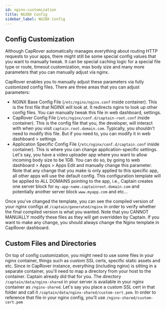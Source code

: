 ```yaml
---
id: nginx-customization
title: NGINX Config
sidebar_label: NGINX Config
---
```


## Config Customization
Although CapRover automatically manages everything about routing HTTP requests to your apps, there might still be some special config values that you want to manually tweak. It can be special caching logic for a special file type or route, timeout customization, max body size and many more parameters that you can manually adjust via nginx.

CapRover enables you to manually adjust these parameters via fully customized config files. There are three areas that you can adjust parameters:
- NGINX Base Config File (`/etc/nginx/nginx.conf` inside container). This is the first file that NGINX will look at. It redirects nginx to look up other config files. You can manually tweak this file in web dashboard, settings.
- CapRover Config File (`/etc/nginx/conf.d/captain-root.conf` inside container). This is the config file that you, the developer, will interact with when you visit `captain.root.domain.com`. Typically, you shouldn't need to modify this file. But if you need to, you can modify it in web dashboard > settings
- Application Specific Config File (`/etc/nginx/conf.d/captain.conf` inside container). This is where you can change application-specific settings. Let's say, you have a video uploader app where you want to allow incoming body size to be 1GB. You can do so, by going to web dashboard > Apps > Apps Edit and manually change this parameter. Note that any change that you make is only applied to this specific app, all other apps will use the default config. This configuration template will be applied to ALL DOMAINS pointing to the app, i.e., Captain creates one server block for `my-app-name.captainroot.domain.com` and potentially another server block `www.myapp.com` and etc... 

Once you've changed the template, you can see the compiled version of your nginx configs at `/captain/generated/nginx` in order to verify whether the final compiled version is what you wanted. Note that you CANNOT MANUALLY modify these files as they will get overridden by Captain. If you want to make any change, you should always change the Nginx template in CapRover dashboard.


## Custom Files and Directories
On top of config customization, you might need to use some files in your nginx container, things such as custom SSL certs, specific static assets and etc. Since in CapRover instance, everything (including nginx) is sitting in a separate container, you'll need to map a directory from your host to the container. Captain already did that for you. The directory `/captain/data/nginx-shared` in your server is available in your nginx container as `/nginx-shared`. Let's say you place a custom SSL cert in that folder and call it `/captain/data/nginx-shared/custom-cert.pem`. In order to reference that file in your nginx config, you'll use `/nginx-shared/custom-cert.pem`

